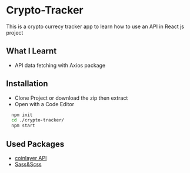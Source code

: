 # Crypto-Tracker
This is a crypto currecy tracker app to learn how to use an API in React js project
## What I Learnt
- API data fetching with Axios package

## Installation

- Clone Project or download the zip then extract
- Open with a Code Editor

```bash
  npm init
  cd ./crypto-tracker/
  npm start
```
## Used Packages
- [coinlayer API ](https://coinlayer.com)
- [Sass&Scss](https://sass-lang.com/guide)
